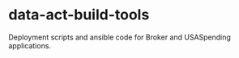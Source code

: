 # data-act-build-tools

Deployment scripts and ansible code for Broker and USASpending applications.
